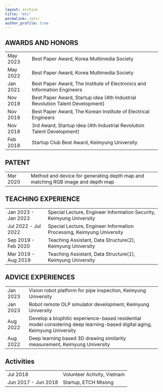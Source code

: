```yaml
---
layout: archive
title: "etc"
permalink: /etc/
author_profile: true
---
```


## AWARDS AND HONORS

|             |    |                                                              
| --------         | ------ |
|May 2023| Best Paper Award, Korea Multimedia Society                        |
|May 2022| Best Paper Award, Korea Multimedia Society                        |
|Jan 2021| Best Paper Award, The Institute of Electronics and Information Engineers|
|Nov 2019| Best Paper Award, Startup idea (4th Industrial Revolution Talent Development)|
|Nov 2019| Best Paper Award, The Korean Institute of Electrical Engineers|
|Nov 2018| 3rd Award, Startup idea (4th Industrial Revolution Talent Development)|
|Feb 2018| Startup Club Best Award, Keimyung University|

## PATENT

|             |    |                                                              
| --------         | ------ | 
| Mar 2020 | Method and device for generating depth map and  matching RGB image and depth map                        |   

## TEACHING EXPERIENCE

|             |    |                                                              
| --------         | ------ | 
| Jan 2023 - Jan 2023 | Special Lecture, Engineer Information Security, Keimyung University                       |   
| Jul 2022 - Jul 2022 | Special Lecture, Engineer Information Processing, Keimyung University                |   
| Sep 2019 - Feb 2020 | Teaching Assistant, Data Structure(2), Keimyung University                         |   
| Mar 2019 - Aug 2019 | Teaching Assistant, Data Structure(1), Keimyung University                         |   


## ADVICE EXPERIENCES

|             |    |                                                              
| --------         | ------ | 
| Jan 2023    | Vision robot platform for pipe inspection, Keimyung University                        |   
| Jan 2023    | Robot remote OLP simulator development, Keimyung University                            |   
| Aug 2022    | Develop a biophilic experience-based residential model considering deep learning-based digital aging, Keimyung University                        |   
| Aug 2022    | Deep learning based 3D drawing similarity measurement, Keimyung University                            |   
 
## Activities

|             |    |                                                              
| --------         | ------ | 
| Jul 2018    | Volunteer Activity, Vietnam   |   
| Jun 2017 - Jun 2018 | Startup, ETCH Misong | 